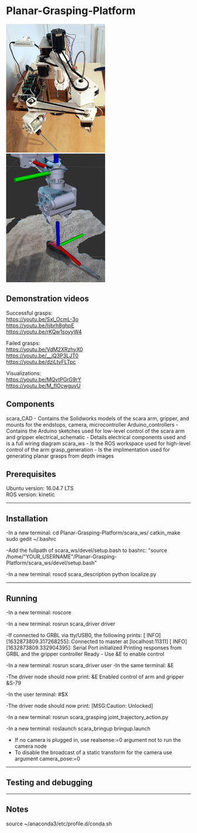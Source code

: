 # Planar-Grasping-Platform

<p float="left">
<img src="/intro_shot.jpg" width="270" height="350">
<img src="/pregrasp.jpg" width="270" height="350">
</p>

## Demonstration videos

Successful grasps:  
https://youtu.be/Sxl_OcmL-3o  
https://youtu.be/Iijbrh8ghpE  
https://youtu.be/rKQw1soyyW4  

Failed grasps:  
https://youtu.be/VdM2XRzhyX0  
https://youtu.be/__iQ3P3LJT0  
https://youtu.be/dziLtvFLTpc  

Visualizations:  
https://youtu.be/MQvtPGrG9rY  
https://youtu.be/M_flOcwguvU

## Components
scara_CAD 		- Contains the Solidworks models of the scara arm, gripper, and mounts for the endstops, camera, microcontroller
Arduino_controllers	- Contains the Arduino sketches used for low-level control of the scara arm and gripper
electrical_schematic	- Details electrical components used and is a full wiring diagram
scara_ws		- Is the ROS workspace used for high-level control of the arm
grasp_generation	- Is the implimentation used for generating planar grasps from depth images

## Prerequisites
Ubuntu   version: 16.04.7 LTS  
ROS    	 version: kinetic  
_________________________________________________________________________________
## Installation
-In a new terminal:
cd Planar-Grasping-Platform/scara_ws/
catkin_make
sudo gedit ~/.bashrc

-Add the fullpath of scara_ws/devel/setup.bash to bashrc:
 "source /home/"YOUR_USERNAME"/Planar-Grasping-Platform/scara_ws/devel/setup.bash" 

-In a new terminal:
roscd scara_description
python localize.py
__________________________________________________________________________________
## Running

-In a new terminal:
roscore

-In a new terminal:
rosrun scara_driver driver

-If connected to GRBL via tty/USB0, the following prints:
[ INFO] [1632873809.317268255]: Connected to master at [localhost:11311]
[ INFO] [1632873809.332904395]: Serial Port initialized
Printing responses from GRBL and the gripper controller
Ready - Use &E to enable control

-In a new terminal:
rosrun scara_driver user
-In the same terminal:
&E

-The driver node should now print:
&E
Enabled control of arm and gripper
&S-79

-In the user terminal:
 #$X

-The driver node should now print:
[MSG:Caution: Unlocked]

-In a new terminal:
rosrun scara_grasping joint_trajectory_action.py

-In a new terminal:
roslaunch scara_bringup bringup.launch 
  - If no camera is plugged in, use realsense:=0 argument not to run the camera node 
  - To disable the broadcast of a static transform for the camera use argument camera_pose:=0

__________________________________________________________________________________  
## Testing and debugging    
__________________________________________________________________________________
## Notes

source ~/anaconda3/etc/profile.d/conda.sh
